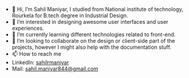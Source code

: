 - 👋 Hi, I’m Sahil Maniyar, I studied from National institute of technology, Rourkela for B.tech degree in Industrial Design. 
- 👀 I’m interested in designing awesome user interfaces and user experiences.
- 🌱 I’m currently learning different technologies related to front-end.
- 💞️ I’m looking to collaborate on the design or client-side part of the projects, however I might also help with the documentation stuff. 
- 📫 How to reach me
- LinkedIn: [sahilrmaniyar](https://www.linkedin.com/in/sahilrmaniyar)
- Mail: [sahil.maniyar844@gmail.com](mailto:sahil.maniyar844@gmail.com)


<!---
sahilmaniyar/sahilmaniyar is a ✨ special ✨ repository because its `README.md` (this file) appears on your GitHub profile.
You can click the Preview link to take a look at your changes.
--->
